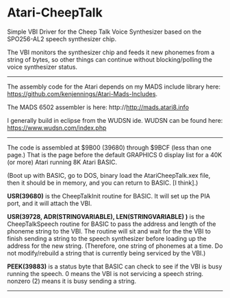 # Atari-CheepTalk
Simple VBI Driver for the Cheep Talk Voice Synthesizer based on the SPO256-AL2 speech synthesizer chip.

The VBI monitors the synthesizer chip and feeds it new phonemes from a string of bytes, so other things can continue without blocking/polling the voice synthesizer status.

---

The assembly code for the Atari depends on my MADS include library here: https://github.com/kenjennings/Atari-Mads-Includes.  

The MADS 6502 assembler is here: http://http://mads.atari8.info

I generally build in eclipse from the WUDSN ide.  WUDSN can be found here: https://www.wudsn.com/index.php 

---

The code is assembled at $9B00 (39680) through $9BCF (less than one page.)   That is the page before the default GRAPHICS 0 display list for a 40K (or more) Atari running 8K Atari BASIC.   

(Boot up with BASIC, go to DOS, binary load the AtariCheepTalk.xex file, then it should be in memory, and you can return to BASIC.  [I think].)

**USR(39680)**  is the CheepTalkInit routine for BASIC.   It will set up the PIA port, and it will attach the VBI.

**USR(39728, ADR(STRINGVARIABLE), LEN(STRINGVARIABLE) )** is the CheepTalkSpeech routine for BASIC to pass the address and length of the phoneme string to the VBI.   The routine will sit and wait for the the VBI to finish sending a string to the speech synthesizer before loading up the address for the new string.   (Therefore, one string of phonemes at a time.  Do not modify/rebuild a string that is currently being serviced by the VBI.)

**PEEK(39883)** is a status byte that BASIC can check  to see if the VBI is busy running the speech.   0 means the VBI is not servicing a speech string.  nonzero (2) means it is busy sending a string. 

---
